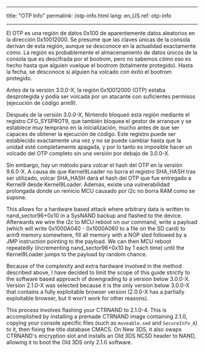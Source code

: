 * * *

title: "OTP Info" permalink: /otp-info.html lang: en_US ref: otp-info

* * *

El OTP es una región de datos 0x100 de aparentemente datos aleatorios en la dirección 0x10012000. Se presume que las claves únicas de la consola derivan de esta región, aunque se desconoce en la actualidad exactamente cómo. La región es probablemente el almacenamiento de datos únicos de la consola que es descifrada por el bootrom, pero no sabemos cómo eso es hecho hasta que alguien vuelque el bootrom (totalmente protegido). Hasta la fecha, se desconoce si alguien ha volcado con éxito el bootrom protegido.

Antes de la versión 3.0.0-X, la región 0x10012000 (OTP) estaba desprotegida y podía ser volcada por un atacante con suficientes permisos (ejecución de código arm9).

Después de la versión 3.0.0-X, Nintendo bloqueó esta región mediante el registro CFG_SYSPROT9, que también bloquea el gestor de arranque y se establece muy temprano en la inicialización, mucho antes de que ser capaces de obtener la ejecución de código. Este registro puede ser establecido exactamente una vez y no se puede cambiar hasta que la unidad esté completamente apagada, y por lo tanto es imposible hacer un volcado del OTP completo sin una versión por debajo de 3.0.0-X.

Sin embargo, hay un método para volcar el hash del OTP en la versión 9.6.0-X. A causa de que Kernel9Loader no borra el registro SHA_HASH tras ser utilizado, volcar SHA_HASH dará el hash del OTP que fue entregado a Kernel9 desde Kernel9Loader. Además, existe una vulnerabilidad prolongada donde un reinicio MCU causado por i2c no borra RAM como se supone.

This allows for a hardware based attack where arbitrary data is written to nand_sector96+0x10 in a SysNAND backup and flashed to the device. Afterwards we wire the i2c to MCU reboot on our command, write a payload (which will write 0x1000A040 - 0x1000A060 to a file on the SD card) to arm9 memory somewhere, fill all memory with a NOP sled followed by a JMP instruction pointing to the payload. We can then MCU reboot repeatedly (incrementing nand_sector96+0x10 by 1 each time) until the Kernel9Loader jumps to the payload by random chance.

Because of the complexity and extra hardware involved in the method described above, I have decided to limit the scope of this guide strictly to the software based approach of downgrading to a version below 3.0.0-X. Version 2.1.0-X was selected because it is the only version below 3.0.0-X that contains a fully exploitable browser version (2.0.0-X has a partially exploitable browser, but it won't work for other reasons).

This process involves flashing your CTRNAND to 2.1.0-4. This is accomplished by installing a premade CTRNAND image containing 2.1.0, copying your console specific files (such as `moveable.sed` and `SecureInfo_A`) to it, then fixing the title database CMACS. On New 3DS, it also swaps CTRNAND's encryption slot and installs an Old 3DS NCSD header to NAND, allowing it to boot the Old 3DS only 2.1.0 software.